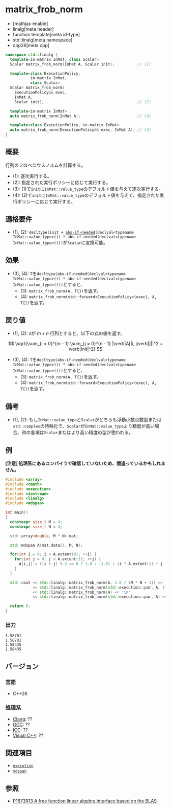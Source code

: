 # matrix_frob_norm

* [mathjax enable]
* linalg[meta header]
* function template[meta id-type]
* std::linalg[meta namespace]
* cpp26[meta cpp]

```cpp
namespace std::linalg {
  template<in-matrix InMat, class Scalar>
  Scalar matrix_frob_norm(InMat A, Scalar init);          // (1)

  template<class ExecutionPolicy,
           in-matrix InMat,
           class Scalar>
  Scalar matrix_frob_norm(
    ExecutionPolicy&& exec,
    InMat A,
    Scalar init);                                         // (2)

  template<in-matrix InMat>
  auto matrix_frob_norm(InMat A);                         // (3)

  template<class ExecutionPolicy, in-matrix InMat>
  auto matrix_frob_norm(ExecutionPolicy&& exec, InMat A); // (4)
}
```


## 概要
行列のフロベニウスノルムを計算する。

- (1): 逐次実行する。
- (2): 指定された実行ポリシーに応じて実行する。
- (3): (1)で`init`に`InMat::value_type`のデフォルト値を与えて逐次実行する。
- (4): (2)で`init`に`InMat::value_type`のデフォルト値を与えて、指定された実行ポリシーに応じて実行する。


## 適格要件
- (1), (2): `decltype(init + `[`abs-if-needed`](abs-if-needed.md)`(declval<typename InMat::value_type>()) * abs-if-needed(declval<typename InMat::value_type>()))`が`Scalar`に変換可能。

## 効果
- (3), (4): `T`を`decltype(abs-if-needed(declval<typename InMat::value_type>()) * abs-if-needed(declval<typename InMat::value_type>()))`とすると、
  + (3): `matrix_frob_norm(A, T{})`を返す。
  + (4): `matrix_frob_norm(std::forward<ExecutionPolicy>(exec), A, T{})`を返す。


## 戻り値
- (1), (2): `A`が $m \times n$ 行列とすると、以下の式の値を返す。

$$
\sqrt{\sum_{i = 0}^{m - 1} \sum_{j = 0}^{n - 1} |\verb|A[|i, j\verb|]||^2 + \verb|init|^2}
$$

- (3), (4): `T`を`decltype(abs-if-needed(declval<typename InMat::value_type>()) * abs-if-needed(declval<typename InMat::value_type>()))`とすると、
  + (3): `matrix_frob_norm(A, T{})`を返す。
  + (4): `matrix_frob_norm(std::forward<ExecutionPolicy>(exec), A, T{})`を返す。


## 備考
- (1), (2): もし`InMat::value_type`と`Scalar`がどちらも浮動小数点数型または`std::complex`の特殊化で、`Scalar`が`InMat::value_type`より精度が高い場合、和の各項は`Scalar`またはより高い精度の型が使われる。


## 例
**[注意] 処理系にあるコンパイラで確認していないため、間違っているかもしれません。**

```cpp example
#include <array>
#include <cmath>
#include <execution>
#include <iostream>
#include <linalg>
#include <mdspan>

int main()
{
  constexpr size_t M = 4;
  constexpr size_t N = 4;

  std::array<double, M * N> mat;

  std::mdspan A(mat.data(), M, N);

  for(int i = 0; i < A.extent(0); ++i) {
    for(int j = 0; j < A.extent(1); ++j) {
      A[i,j] = ((i + j) % 2 == 0 ? 1.0 : -1.0) / (i * A.extent(1) + j + 1);
    }
  }

  std::cout << std::linalg::matrix_frob_norm(A, 1.0 / (M * N + 1)) << '\n'
            << std::linalg::matrix_frob_norm(std::execution::par, A, 1.0 / (M * N + 1)) << '\n'
            << std::linalg::matrix_frob_norm(A) << '\n'
            << std::linalg::matrix_frob_norm(std::execution::par, A) << '\n';

  return 0;
}
```


### 出力
```
1.58781
1.58781
1.58435
1.58435
```


## バージョン
### 言語
- C++26

### 処理系
- [Clang](/implementation.md#clang): ??
- [GCC](/implementation.md#gcc): ??
- [ICC](/implementation.md#icc): ??
- [Visual C++](/implementation.md#visual_cpp): ??


## 関連項目
- [`execution`](/reference/execution.md)
- [`mdspan`](/reference/mdspan.md)


## 参照
- [P1673R13 A free function linear algebra interface based on the BLAS](https://www.open-std.org/jtc1/sc22/wg21/docs/papers/2023/p1673r13.html)

